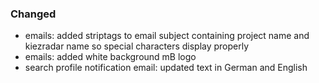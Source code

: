 ### Changed

- emails: added striptags to email subject containing project name and kiezradar name so special characters display properly
- emails: added white background mB logo
- search profile notification email: updated text in German and English
